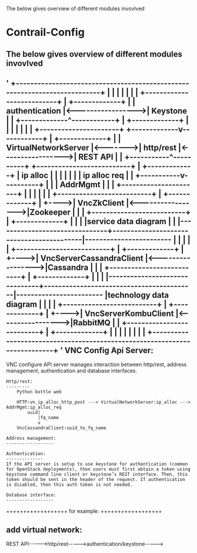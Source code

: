 The below gives overview of different modules invovlved

# Contrail-Config
## The below gives overview of different modules invovlved
'
   +--------------------------------------------------------------------------+
   |                                                                          |
   |                                                                          |
   |                                                                          |
   |                                     +--------------------------+         |         +-------------+
   |                                     |      authentication      |<----------------->|  Keystone   |
   |                                     +-------------^------------+         |         +-------------+
   |                                                   |                      |
   |                                                   |                      |
   |    +----------------------+         +-------------v------------+         |         +-------------+
   |    | VirtualNetworkServer |<------->|         http/rest        |<----------------->|  REST API   |
   |    +-----------^----------+         +--------------------------+         |         +-------------+
   |       ip alloc |                                                         |
   |                |                                                         |
   |                | ip alloc req                                            |
   |    +-----------v----------+                                              |
   |    |       AddrMgmt       |                                              |
   |    +----------------------+                                              |
   |                                                                          |
   |                                                                          |
   |                                     +--------------------------+         |         +-------------+
   |                               +---->|        VncZkClient       |<----------------->|Zookeeper    |
   |                               |     +--------------------------+         |         +-------------+
   |                               |                                          |
   |service data diagram           |                                          |
   |-------------------------------+------------------------------------------|------------------------
   |                               |                                          |
   |                               |     +--------------------------+         |         +-------------+
   |                               +---->| VncServerCassandraClient |<----------------->|Cassandra    |
   |                               |     +--------------------------+         |         +-------------+
   |                               |                                          |
   |-------------------------------+------------------------------------------|------------------------
   |technology data diagram        |                                          |
   |                               |     +--------------------------+         |         +-------------+
   |                               +---->|    VncServerKombuClient  |<----------------->|RabbitMQ     |
   |                                     +--------------------------+         |         +-------------+
   |                                                                          |
   |                                                                          |
   |                                                                          |
   |                                                                          |
   +--------------------------------------------------------------------------+
'
VNC Config Api Server:
---------------------
VNC configure API server manages interaction
between http/rest, address management, authentication and database interfaces.

    Http/rest:
    ---------
    	Python bottle web

    	HTTP:vn_ip_alloc_http_post ---> VirtualNetworkServer:ip_alloc ---> AddrMgmt:ip_alloc_req
            uuid|
                |fq_name
                v
      	VncCassandraClient:uuid_to_fq_name

    Address management:
    ------------------

    Authentication:
    --------------
    If the API server is setup to use keystone for authentication (common for OpenStack deployments), then users must first obtain a token using keystone command line client or keystone’s REST interface. Then, this token should be sent in the header of the request. If authentication is disabled, then this auth token is not needed.

    Database interface:
    ------------------


++++++++++++++++++
    for example:
++++++++++++++++++

add virtual network:
-------------------
REST API----->http/rest----->authentication/keystone----->
